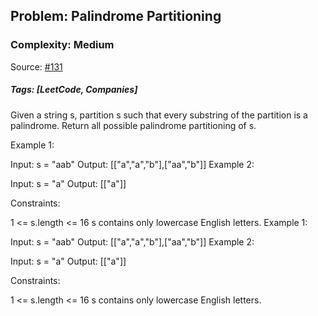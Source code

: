 ## Problem: Palindrome Partitioning

### Complexity: Medium

Source: [#131](https://leetcode.com/problems/palindrome-partitioning/description/)

##### Tags: [LeetCode, Companies]

Given a string s, partition s such that every substring of the partition is a palindrome. Return all possible palindrome partitioning of s.

Example 1:

Input: s = "aab"
Output: [["a","a","b"],["aa","b"]]
Example 2:

Input: s = "a"
Output: [["a"]]

Constraints:

1 <= s.length <= 16
s contains only lowercase English letters.
Example 1:

Input: s = "aab"
Output: [["a","a","b"],["aa","b"]]
Example 2:

Input: s = "a"
Output: [["a"]]
 

Constraints:

1 <= s.length <= 16
s contains only lowercase English letters.
